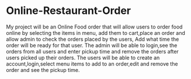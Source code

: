 # Online-Restaurant-Order


My project will be an Online Food order that will allow users to order food online by selecting the items in menu,
add them to cart,place an order and allow admin to check the orders placed by the users, Add what time the order will 
be ready for that user. The admin will be able to login,see the orders from all users and enter pickup time and 
remove the orders after users picked up their orders. The users will be able to create an account,login,select menu 
items to add to an order,edit and remove the order and see the pickup time.
